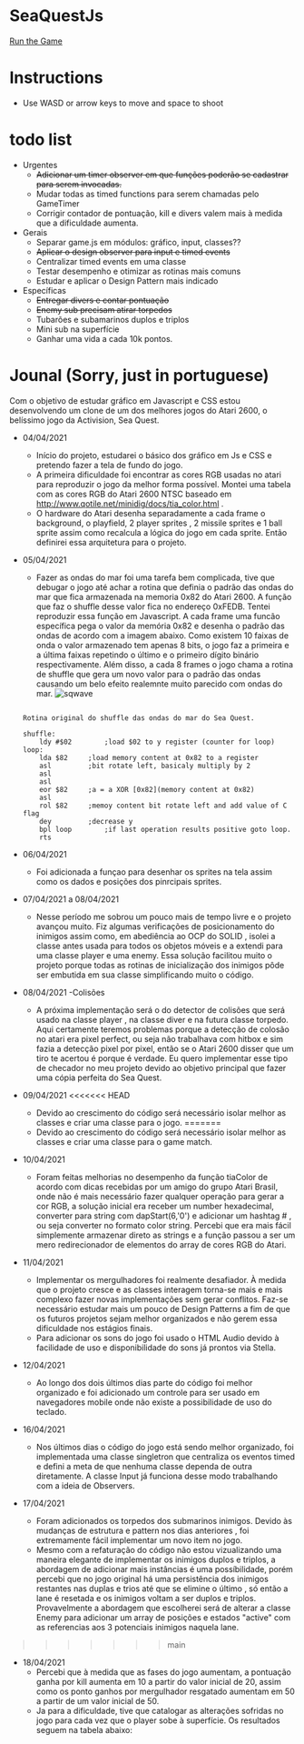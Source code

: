# SeaQuestJs

[Run the Game](https://kortkamp.github.io/SeaQuestJs/)


# Instructions
*	Use WASD or arrow keys to move and space to shoot

# todo list

* Urgentes
	* ~~Adicionar um timer observer em que funções poderão se cadastrar para serem invocadas.~~
	* Mudar todas as timed functions para serem chamadas pelo GameTimer
	* Corrigir contador de pontuação, kill e divers valem mais à medida que a dificuldade aumenta.
* Gerais
	* Separar game.js em módulos: gráfico, input, classes??
	* ~~Aplicar o design observer para input e timed events~~
	* Centralizar timed events em uma classe
	* Testar desempenho e otimizar as rotinas mais comuns
	* Estudar e aplicar o Design Pattern mais indicado
* Específicas
	* ~~Entregar divers e contar pontuação~~
	* ~~Enemy sub precisam atirar torpedos~~
	* Tubarões e subamarinos duplos e triplos
	* Mini sub na superfície
	* Ganhar uma vida a cada 10k pontos.
	

# Jounal (Sorry, just in portuguese)

Com o objetivo de estudar gráfico em Javascript e CSS estou desenvolvendo um clone de um dos melhores jogos do Atari 2600, o belíssimo jogo da Activision, Sea Quest.

* 04/04/2021 
	* Início do projeto, estudarei o básico dos gráfico em Js e CSS e pretendo fazer a tela de fundo do jogo.
	* A primeira dificuldade foi encontrar as cores RGB usadas no atari para reproduzir o jogo da melhor forma possível. Montei uma tabela com as cores RGB do Atari 2600 NTSC baseado em http://www.qotile.net/minidig/docs/tia_color.html .
	* O hardware do Atari desenha separadamente a cada frame o background, o playfield, 2 player sprites , 2 missile sprites e 1 ball sprite assim como recalcula a lógica do jogo em cada sprite. Então definirei essa arquitetura para o projeto.
* 05/04/2021 
	* Fazer as ondas do mar foi uma tarefa bem complicada, tive que debugar o jogo até achar a rotina que definia o padrão das ondas do mar que fica armazenada na memoria 0x82 do Atari 2600. A função que faz o shuffle desse valor fica no endereço 0xFEDB. Tentei reproduzir essa função em Javascript.
	A cada frame uma funcão específica pega o valor da memória 0x82 e desenha o padrão das ondas de acordo com a imagem abaixo. Como existem 10 faixas de onda o valor armazenado tem apenas 8 bits, o jogo faz a primeira e a última faixas repetindo o último e o primeiro dígito binário respectivamente. Além disso, a cada 8 frames o jogo chama a rotina de shuffle que gera um novo valor para o padrão das ondas causando um belo efeito realemnte muito parecido com ondas do mar. 
	![sqwave](https://user-images.githubusercontent.com/236848/113854700-8d265700-9775-11eb-9d40-e4eca034c33d.png)
	```
	
	Rotina original do shuffle das ondas do mar do Sea Quest.
	
	shuffle:
		ldy	#$02		;load $02 to y register (counter for loop)
	loop:
		lda	$82		;load memory content at 0x82 to a register
		asl			;bit rotate left, basicaly multiply by 2
		asl
		asl
		eor	$82		;a = a XOR [0x82](memory content at 0x82)
		asl
		rol	$82		;memoy content bit rotate left and add value of C flag
		dey			;decrease y
		bpl	loop		;if last operation results positive goto loop.
		rts
	
	```
* 06/04/2021
	* Foi adicionada a funçao para desenhar os sprites na tela assim como os dados e posições dos pinrcipais sprites.
	
* 07/04/2021 a 08/04/2021
	* Nesse período me sobrou um pouco mais de tempo livre e o projeto avançou muito. Fiz algumas verificações de posicionamento do inimigos assim como, em abediência ao OCP do SOLID , isolei a classe antes usada para todos os objetos móveis e a extendi para uma classe player e uma enemy. Essa solução facilitou muito o projeto porque todas as rotinas de inicialização dos inimigos pôde ser embutida em sua classe simplificando muito o código.
* 08/04/2021 
	-Colisões
	* A próxima implementação será o do detector de colisões que será usado na classe player , na classe diver e na futura classe torpedo. Aqui certamente teremos problemas porque a detecção de colosão no atari era pixel perfect, ou seja não trabalhava com hitbox e sim fazia a detecção pixel por pixel, então se o Atari 2600 disser que um tiro te acertou é porque é verdade. Eu quero implementar esse tipo de checador no meu projeto devido ao objetivo principal que fazer uma cópia perfeita do Sea Quest.
* 09/04/2021
<<<<<<< HEAD
	* Devido ao crescimento do código será necessário isolar melhor as classes e criar uma classe para o jogo.
=======
	* Devido ao crescimento do código será necessário isolar melhor as classes e criar uma classe para o game match.
* 10/04/2021 
	* Foram feitas melhorias no desempenho da função tiaColor de acordo com dicas recebidas por um amigo do grupo Atari Brasil, onde não é mais necessário fazer qualquer operação para gerar a cor RGB, a solução inicial era receber um number hexadecimal, converter para string com dapStart(6,'0') e adicionar um hashtag # , ou seja converter no formato color string. Percebi que era mais fácil simplemente armazenar direto as strings e a função passou a ser um mero redirecionador de elementos do array de cores RGB do Atari.
* 11/04/2021
	* Implementar os mergulhadores foi realmente desafiador. À medida que o projeto cresce e as classes interagem torna-se mais e mais complexo fazer novas implementações sem gerar conflitos. Faz-se necessário estudar mais um pouco de Design Patterns a fim de que os futuros projetos sejam melhor organizados e não gerem essa dificuldade nos estágios finais.
	* Para adicionar os sons do jogo foi usado o HTML Audio devido à facilidade de uso e disponibilidade do sons já prontos via Stella. 
* 12/04/2021 
	* Ao longo dos dois últimos dias parte do código foi melhor organizado e foi adicionado um controle para ser usado em navegadores mobile onde não existe a possibilidade de uso do teclado.	
* 16/04/2021
	* Nos últimos dias o código do jogo está sendo melhor organizado, foi implementada uma classe singletron que centraliza os eventos timed e defini a meta de que nenhuma classe dependa de outra diretamente. A classe Input já funciona desse modo trabalhando com a ideia de Observers.
* 17/04/2021 
	* Foram adicionados os torpedos dos submarinos inimigos. Devido às mudanças de estrutura e pattern nos dias anteriores , foi extremamente fácil implementar um novo item no jogo.
	* Mesmo com a refaturação do código não estou vizualizando uma maneira elegante de implementar os inimigos duplos e triplos, a abordagem de adicionar mais instâncias é uma possíbilidade, porém percebi que no jogo original há uma persistência dos inimigos restantes nas duplas e trios até que se elimine o último , só então a lane é resetada e os inimigos voltam a ser duplos e triplos. Provavelmente a abordagem que escolherei será de alterar a classe Enemy para adicionar um array de posições e estados "active" com as referencias aos 3 potenciais inimigos naquela lane.
>>>>>>> main
* 18/04/2021 
	* Percebi que à medida que as fases do jogo aumentam, a pontuação ganha por kill aumenta em 10 a partir do valor inicial de 20, assim como os ponto ganhos por mergulhador resgatado aumentam em 50 a partir de um valor inicial de 50.
	* Ja para a dificuldade, tive que catalogar as alterações sofridas no jogo para cada vez que o player sobe à superfície. Os resultados seguem na tabela abaixo:

